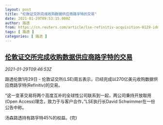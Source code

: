 ```yaml
---
layout: post
title: "伦敦证交所完成收购数据供应商路孚特的交易"
date: 2021-01-29T09:53:15.000Z
author: 路透
from: https://cn.reuters.com/article/lse-refinitiv-acquisition-0129-idCNKBS29Y115
tags: [ 路透 ]
categories: [ 路透 ]
---
```

<!--1611913995000-->
[伦敦证交所完成收购数据供应商路孚特的交易](https://cn.reuters.com/article/lse-refinitiv-acquisition-0129-idCNKBS29Y115)
------

<div>
<div><i>2021-01-29T09:46:53Z</i></div><p>路透伦敦1月29日 - 伦敦证交所(LSE)周五表示，已经完成以270亿美元收购数据供应商路孚特(Refinitiv)的交易。</p><p>“这一变革交易将两个高度互补的全球性公司联系到一起，两公司秉持开放取用(Open Access)理念，致力于与客户合作，”LSE执行长David Schwimmer在一份公告中称。</p><p>汤森路透持有路孚特45%的权益。(完)</p>
</div>
